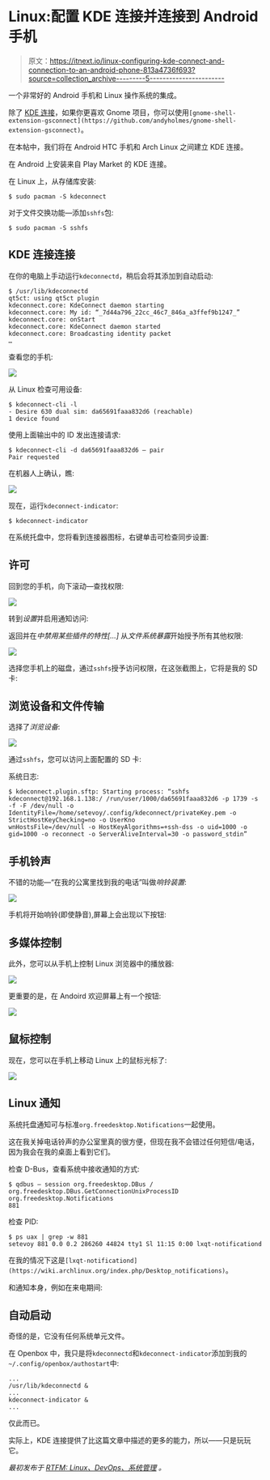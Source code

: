 # Linux:配置 KDE 连接并连接到 Android 手机

> 原文：<https://itnext.io/linux-configuring-kde-connect-and-connection-to-an-android-phone-813a4736f693?source=collection_archive---------5----------------------->

一个非常好的 Android 手机和 Linux 操作系统的集成。

除了 [KDE 连接](https://wiki.archlinux.org/index.php/KDE#KDE_Connect)，如果你更喜欢 Gnome 项目，你可以使用`[gnome-shell-extension-gsconnect](https://github.com/andyholmes/gnome-shell-extension-gsconnect)`。

在本帖中，我们将在 Android HTC 手机和 Arch Linux 之间建立 KDE 连接。

在 Android 上安装来自 Play Market 的 KDE 连接。

在 Linux 上，从存储库安装:

```
$ sudo pacman -S kdeconnect
```

对于文件交换功能—添加`sshfs`包:

```
$ sudo pacman -S sshfs
```

## KDE 连接连接

在你的电脑上手动运行`kdeconnectd`，稍后会将其添加到自动启动:

```
$ /usr/lib/kdeconnectd
qt5ct: using qt5ct plugin
kdeconnect.core: KdeConnect daemon starting
kdeconnect.core: My id: “_7d44a796_22cc_46c7_846a_a3ffef9b1247_”
kdeconnect.core: onStart
kdeconnect.core: KdeConnect daemon started
kdeconnect.core: Broadcasting identity packet
…
```

查看您的手机:

![](img/51619e885c063aac2a050d2e75221aed.png)

从 Linux 检查可用设备:

```
$ kdeconnect-cli -l
- Desire 630 dual sim: da65691faaa832d6 (reachable)
1 device found
```

使用上面输出中的 ID 发出连接请求:

```
$ kdeconnect-cli -d da65691faaa832d6 — pair
Pair requested
```

在机器人上确认，瞧:

![](img/04a24251863462700be80f36b60f6a6e.png)

现在，运行`kdeconnect-indicator`:

```
$ kdeconnect-indicator
```

在系统托盘中，您将看到连接器图标，右键单击可检查同步设置:

## 许可

回到您的手机，向下滚动—查找权限:

![](img/1ccf0695955355e4172a0ca888306052.png)

转到*设置*并启用通知访问:

返回并在*中禁用某些插件的特性[…]* 从*文件系统暴露*开始授予所有其他权限:

![](img/ef9c89f489a11c5cb53d82ed884961ea.png)

选择您手机上的磁盘，通过`sshfs`授予访问权限，在这张截图上，它将是我的 SD 卡:

## 浏览设备和文件传输

选择了*浏览设备*:

![](img/255de69f91924d3df64828be7468ce44.png)

通过`sshfs`，您可以访问上面配置的 SD 卡:

系统日志:

```
$ kdeconnect.plugin.sftp: Starting process: “sshfs kdeconnect@192.168.1.138:/ /run/user/1000/da65691faaa832d6 -p 1739 -s -f -F /dev/null -o IdentityFile=/home/setevoy/.config/kdeconnect/privateKey.pem -o StrictHostKeyChecking=no -o UserKno
wnHostsFile=/dev/null -o HostKeyAlgorithms=+ssh-dss -o uid=1000 -o gid=1000 -o reconnect -o ServerAliveInterval=30 -o password_stdin”
```

## 手机铃声

不错的功能—“在我的公寓里找到我的电话”叫做*响铃装置*:

![](img/f66517ff18c21636027d5025cacebd4f.png)

手机将开始响铃(即使静音),屏幕上会出现以下按钮:

## 多媒体控制

此外，您可以从手机上控制 Linux 浏览器中的播放器:

![](img/01d957c3bbfcd9a8042ea221d7915123.png)

更重要的是，在 Andoird 欢迎屏幕上有一个按钮:

![](img/126b1feda55418c9c8762d598c8c053c.png)

## 鼠标控制

现在，您可以在手机上移动 Linux 上的鼠标光标了:

![](img/c3e0ab3dbf06512a70c98a730e87ba2b.png)

## Linux 通知

系统托盘通知可与标准`org.freedesktop.Notifications`一起使用。

这在我关掉电话铃声的办公室里真的很方便，但现在我不会错过任何短信/电话，因为我会在我的桌面上看到它们。

检查 D-Bus，查看系统中接收通知的方式:

```
$ qdbus — session org.freedesktop.DBus / org.freedesktop.DBus.GetConnectionUnixProcessID org.freedesktop.Notifications
881
```

检查 PID:

```
$ ps uax | grep -w 881
setevoy 881 0.0 0.2 286260 44824 tty1 Sl 11:15 0:00 lxqt-notificationd
```

在我的情况下这是`[lxqt-notificationd](https://wiki.archlinux.org/index.php/Desktop_notifications)`。

和通知本身，例如在来电期间:

## 自动启动

奇怪的是，它没有任何系统单元文件。

在 Openbox 中，我只是将`kdeconnectd`和`kdeconnect-indicator`添加到我的`~/.config/openbox/authostart`中:

```
...
/usr/lib/kdeconnectd &
...
kdeconnect-indicator &
...
```

仅此而已。

实际上，KDE 连接提供了比这篇文章中描述的更多的能力，所以——只是玩玩它。

*最初发布于* [*RTFM: Linux、DevOps、系统管理*](https://rtfm.co.ua/en/linux-configuring-kde-connect-and-connection-to-an-android-phone/) *。*